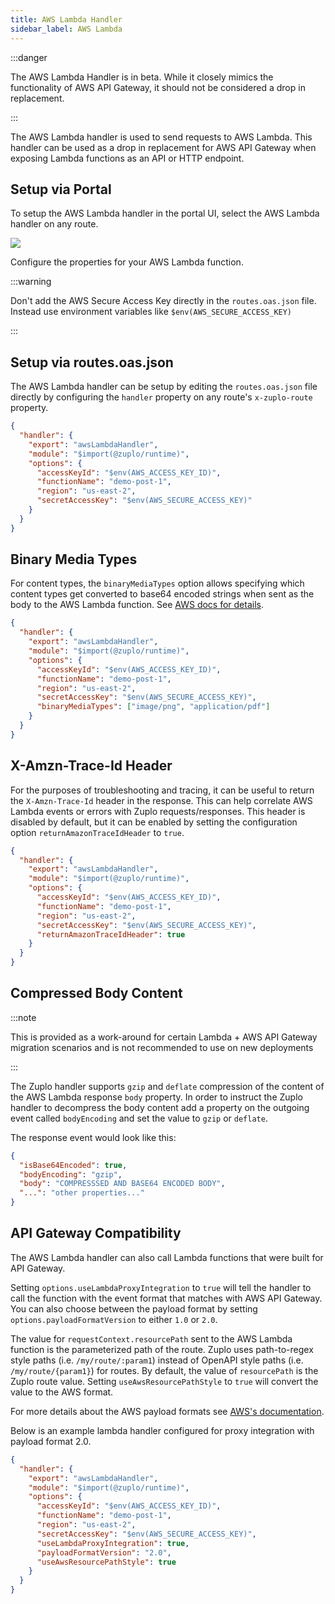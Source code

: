 ```yaml
---
title: AWS Lambda Handler
sidebar_label: AWS Lambda
---
```


:::danger

The AWS Lambda Handler is in beta. While it closely mimics the functionality of
AWS API Gateway, it should not be considered a drop in replacement.

:::

The AWS Lambda handler is used to send requests to AWS Lambda. This handler can
be used as a drop in replacement for AWS API Gateway when exposing Lambda
functions as an API or HTTP endpoint.

## Setup via Portal

To setup the AWS Lambda handler in the portal UI, select the AWS Lambda handler
on any route.

![](https://cdn.zuplo.com/assets/aa9dc09d-6636-4a8b-94bc-ee28bb779fc8.png)

Configure the properties for your AWS Lambda function.

:::warning

Don't add the AWS Secure Access Key directly in the `routes.oas.json` file.
Instead use environment variables like `$env(AWS_SECURE_ACCESS_KEY)`

:::

## Setup via routes.oas.json

The AWS Lambda handler can be setup by editing the `routes.oas.json` file
directly by configuring the `handler` property on any route's `x-zuplo-route`
property.

```json
{
  "handler": {
    "export": "awsLambdaHandler",
    "module": "$import(@zuplo/runtime)",
    "options": {
      "accessKeyId": "$env(AWS_ACCESS_KEY_ID)",
      "functionName": "demo-post-1",
      "region": "us-east-2",
      "secretAccessKey": "$env(AWS_SECURE_ACCESS_KEY)"
    }
  }
}
```

## Binary Media Types

For content types, the `binaryMediaTypes` option allows specifying which content
types get converted to base64 encoded strings when sent as the body to the AWS
Lambda function. See
[AWS docs for details](https://docs.aws.amazon.com/apigateway/latest/developerguide/api-gateway-payload-encodings.html).

```json
{
  "handler": {
    "export": "awsLambdaHandler",
    "module": "$import(@zuplo/runtime)",
    "options": {
      "accessKeyId": "$env(AWS_ACCESS_KEY_ID)",
      "functionName": "demo-post-1",
      "region": "us-east-2",
      "secretAccessKey": "$env(AWS_SECURE_ACCESS_KEY)",
      "binaryMediaTypes": ["image/png", "application/pdf"]
    }
  }
}
```

## X-Amzn-Trace-Id Header

For the purposes of troubleshooting and tracing, it can be useful to return the
`X-Amzn-Trace-Id` header in the response. This can help correlate AWS Lambda
events or errors with Zuplo requests/responses. This header is disabled by
default, but it can be enabled by setting the configuration option
`returnAmazonTraceIdHeader` to `true`.

```json
{
  "handler": {
    "export": "awsLambdaHandler",
    "module": "$import(@zuplo/runtime)",
    "options": {
      "accessKeyId": "$env(AWS_ACCESS_KEY_ID)",
      "functionName": "demo-post-1",
      "region": "us-east-2",
      "secretAccessKey": "$env(AWS_SECURE_ACCESS_KEY)",
      "returnAmazonTraceIdHeader": true
    }
  }
}
```

## Compressed Body Content

:::note

This is provided as a work-around for certain Lambda + AWS API Gateway migration
scenarios and is not recommended to use on new deployments

:::

The Zuplo handler supports `gzip` and `deflate` compression of the content of
the AWS Lambda response `body` property. In order to instruct the Zuplo handler
to decompress the body content add a property on the outgoing event called
`bodyEncoding` and set the value to `gzip` or `deflate`.

The response event would look like this:

```json
{
  "isBase64Encoded": true,
  "bodyEncoding": "gzip",
  "body": "COMPRESSSED AND BASE64 ENCODED BODY",
  "...": "other properties..."
}
```

## API Gateway Compatibility

The AWS Lambda handler can also call Lambda functions that were built for API
Gateway.

Setting `options.useLambdaProxyIntegration` to `true` will tell the handler to
call the function with the event format that matches with AWS API Gateway. You
can also choose between the payload format by setting
`options.payloadFormatVersion` to either `1.0` or `2.0`.

The value for `requestContext.resourcePath` sent to the AWS Lambda function is
the parameterized path of the route. Zuplo uses path-to-regex style paths (i.e.
`/my/route/:param1`) instead of OpenAPI style paths (i.e. `/my/route/{param1}`)
for routes. By default, the value of `resourcePath` is the Zuplo route value.
Setting `useAwsResourcePathStyle` to `true` will convert the value to the AWS
format.

For more details about the AWS payload formats see
[AWS's documentation](https://docs.aws.amazon.com/apigateway/latest/developerguide/http-api-develop-integrations-lambda.html).

Below is an example lambda handler configured for proxy integration with payload
format 2.0.

```json
{
  "handler": {
    "export": "awsLambdaHandler",
    "module": "$import(@zuplo/runtime)",
    "options": {
      "accessKeyId": "$env(AWS_ACCESS_KEY_ID)",
      "functionName": "demo-post-1",
      "region": "us-east-2",
      "secretAccessKey": "$env(AWS_SECURE_ACCESS_KEY)",
      "useLambdaProxyIntegration": true,
      "payloadFormatVersion": "2.0",
      "useAwsResourcePathStyle": true
    }
  }
}
```
